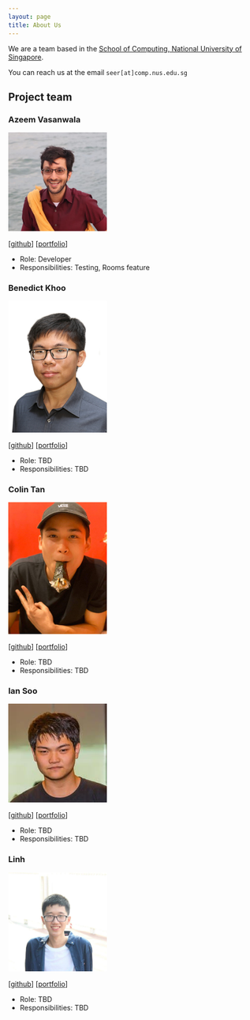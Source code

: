 ```yaml
---
layout: page
title: About Us
---
```


We are a team based in the [School of Computing, National University of Singapore](http://www.comp.nus.edu.sg).

You can reach us at the email `seer[at]comp.nus.edu.sg`

## Project team

### Azeem Vasanwala

<img src="images/drwala.png" width="200px">

[[github](https://github.com/DrWala)]
[[portfolio](team/azeem.md)]

* Role: Developer
* Responsibilities: Testing, Rooms feature

### Benedict Khoo

<img src="images/team/benedict.jpg" width="200px">

[[github](https://github.com/benedictkhoomw)]
[[portfolio](team/benedict.md)]

* Role: TBD
* Responsibilities: TBD

### Colin Tan

<img src="images/team/colin.jpg" width="200px">

[[github](https://github.com/colintkn)] 
[[portfolio](team/colin.md)]

* Role: TBD
* Responsibilities: TBD

### Ian Soo

<img src="images/team/ian.jpg" width="200px">

[[github](https://github.com/stein414)]
[[portfolio](team/ian.md)]

* Role: TBD
* Responsibilities: TBD

### Linh

<img src="images/team/linh.jpg" width="200px">

[[github](https://github.com/cnlinh)]
[[portfolio](team/linh.md)]

* Role: TBD
* Responsibilities: TBD
